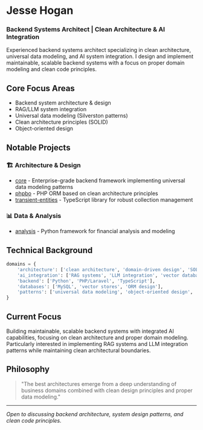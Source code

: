 # Jesse Hogan
### Backend Systems Architect | Clean Architecture & AI Integration

Experienced backend systems architect specializing in clean architecture, universal data modeling, and AI system integration. I design and implement maintainable, scalable backend systems with a focus on proper domain modeling and clean code principles.

## Core Focus Areas
- Backend system architecture & design
- RAG/LLM system integration
- Universal data modeling (Silverston patterns)
- Clean architecture principles (SOLID)
- Object-oriented design

## Notable Projects

### 🏗️ Architecture & Design
- [core](https://github.com/jhogan/core) - Enterprise-grade backend framework implementing universal data modeling patterns
- [phpbo](https://github.com/jhogan/phpbo) - PHP ORM based on clean architecture principles
- [transient-entities](https://github.com/jhogan/transient-entities) - TypeScript library for robust collection management

### 📊 Data & Analysis
- [analysis](https://github.com/jhogan/analysis) - Python framework for financial analysis and modeling

## Technical Background
```python
domains = {
    'architecture': ['clean architecture', 'domain-driven design', 'SOLID principles'],
    'ai_integration': ['RAG systems', 'LLM integration', 'vector databases'],
    'backend': ['Python', 'PHP/Laravel', 'TypeScript'],
    'databases': ['MySQL', 'vector stores', 'ORM design'],
    'patterns': ['universal data modeling', 'object-oriented design', 'business objects']
}
```

## Current Focus
Building maintainable, scalable backend systems with integrated AI capabilities, focusing on clean architecture and proper domain modeling. Particularly interested in implementing RAG systems and LLM integration patterns while maintaining clean architectural boundaries.

## Philosophy
> "The best architectures emerge from a deep understanding of business domains combined with clean design principles and proper data modeling."

---
*Open to discussing backend architecture, system design patterns, and clean code principles.*
